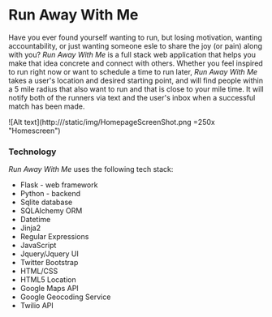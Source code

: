 # Run Away With Me

Have you ever found yourself wanting to run, but losing motivation, wanting accountability, or just wanting someone esle to share the joy (or pain) along with you? *Run Away With Me* is a full stack web application that helps you make that idea concrete and connect with others. Whether you feel inspired to run right now or want to schedule a time to run later,  *Run Away With Me* takes a user's location and desired starting point, and  will find people within a 5 mile radius that also want to run and that is close to your mile time. It will notify both of the runners via text and the user's inbox when a successful match has been made. 

![Alt text](http:///static/img/HomepageScreenShot.png =250x "Homescreen")

### Technology
*Run Away With Me* uses the following tech stack:

* Flask - web framework
* Python - backend
* Sqlite database
* SQLAlchemy ORM
* Datetime
* Jinja2
* Regular Expressions
* JavaScript
* Jquery/Jquery UI
* Twitter Bootstrap
* HTML/CSS
* HTML5 Location
* Google Maps API
* Google Geocoding Service
* Twilio API
